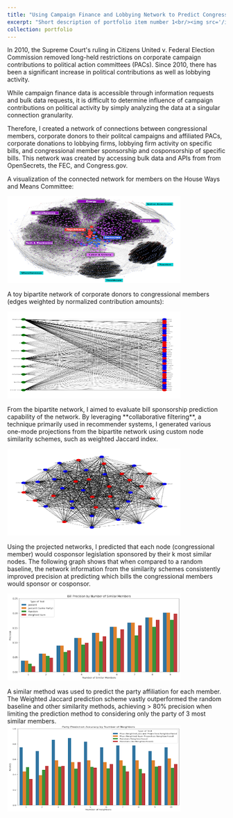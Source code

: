 ```yaml
---
title: "Using Campaign Finance and Lobbying Network to Predict Congressional Political Activity"
excerpt: "Short description of portfolio item number 1<br/><img src='/images/500x300.png'>"
collection: portfolio
---
```


<p>In 2010, the Supreme Court's ruling in Citizens United v. Federal Election Commission removed long-held restrictions on corporate campaign contributions to political action committees (PACs). Since 2010, there has been a significant increase in political contributions as well as lobbying activity.<p>

<p> While campaign finance data is accessible through information requests and bulk data requests, it is difficult to determine influence of campaign contributions on political activity by simply analyzing the data at a singular connection granularity. 

Therefore, I created a network of connections between congressional members, corporate donors to their politcal campaigns and affiliated PACs, corporate donations to lobbying firms, lobbying firm activity on specific bills, and congressional member sponsorship and cosponsorship of specific bills. This network was created by accessing bulk data and APIs from from OpenSecrets, the FEC, and Congress.gov.<p>

<p> A visualization of the connected network for members on the House Ways and Means Committee: <p>

<img src="images/full_net.png" width="400" height="200">

<p> A toy bipartite network of corporate donors to congressional members (edges weighted by normalized contribution amounts): <p>

<img src="images/bipartite.png" width="400" height="200">

<p> From the bipartite network, I aimed to evaluate bill sponsorship prediction capability of the network. By leveraging **collaborative filtering**, a technique primarily used in recommender systems, I generated various one-mode projections from the bipartite network using custom node similarity schemes, such as weighted Jaccard index. <p>

<img src="images/bip_proj.png" width="400" height="200">

<p> Using the projected networks, I predicted that each node (congressional member) would cosponsor legislation sponsored by their k most similar nodes. The following graph shows that when compared to a random baseline, the network information from the similarity schemes consistently improved precision at predicting which bills the congressional members would sponsor or cosponsor. <p>

<img src="images/bill_prec.png" width="400" height="200">

<p> A similar method was used to predict the party affiliation for each member. The Weighted Jaccard prediction scheme vastly outperformed the random baseline and other similarity methods, achieving > 80% precision when limiting the prediction method to considering only the party of 3 most similar members.

<img src="images/party_pred.png" width="400" height="200">







